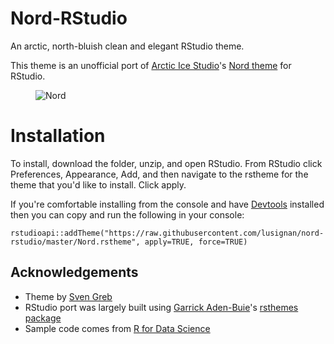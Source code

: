 # Nord-RStudio
An arctic, north-bluish clean and elegant RStudio theme.

This theme is an unofficial port of [Arctic Ice Studio](https://github.com/arcticicestudio/nord)'s [Nord theme](https://www.nordtheme.com) for RStudio.
<figure>
    <img src="https://github.com/lusignan/Nord-RStudio/blob/master/nord-rstudio-preview.png"
         alt="Nord">    
</figure>

# Installation
To install, download the folder, unzip, and open RStudio. From RStudio click Preferences, Appearance, Add, and then navigate to the rstheme for the theme that you'd like to install. Click apply.

If you're comfortable installing from the console and have [Devtools](https://github.com/r-lib/devtools) installed then you can copy and run the following in your console:
```
rstudioapi::addTheme("https://raw.githubusercontent.com/lusignan/nord-rstudio/master/Nord.rstheme", apply=TRUE, force=TRUE)
```
## Acknowledgements
* Theme by [Sven Greb](https://github.com/svengreb)
* RStudio port was largely built using [Garrick Aden-Buie](https://github.com/gadenbuie)'s [rsthemes package](https://github.com/gadenbuie/rsthemes)
* Sample code comes from [R for Data Science](https://r4ds.had.co.nz/)

